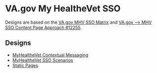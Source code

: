 # VA.gov My HealtheVet SSO 
Designs are based on the [VA.gov MHV SSO Matrix](https://github.com/department-of-veterans-affairs/vets.gov-team/blob/master/Products/SSO/%5B%2311505%5D%20VA.gov%20MHV%20SSO%20Matrix.md) and [VA.gov --> MHV SSO Content Page Approach #12255](https://app.zenhub.com/workspace/o/department-of-veterans-affairs/vets.gov-team/issues/12255).

## Designs
* [MyHealtheVet Contextual Messaging](https://adhoc.invisionapp.com/share/EJO686H9AS3#/321159118_SSO_To_MHV_Scenarios)
* [MyHealtheVet SSO Scenarios](https://adhoc.invisionapp.com/share/EJO686H9AS3#/321159118_SSO_To_MHV_Scenarios)
* [Static Pages](https://adhoc.invisionapp.com/share/WQNTTHKJUMP)

